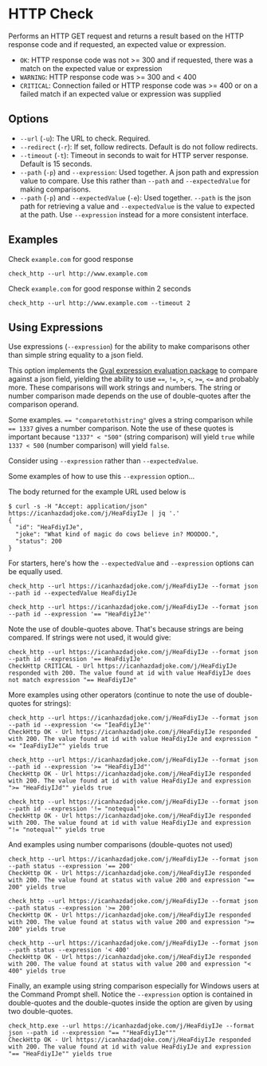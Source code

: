 # HTTP Check
Performs an HTTP GET request and returns a result based on the HTTP response code and if requested, an expected value or expression.

- `OK`: HTTP response code was not >= 300 and if requested, there was a match on the expected value or expression
- `WARNING`: HTTP response code was >= 300 and < 400
- `CRITICAL`: Connection failed or HTTP response code was >= 400 or on a failed match if an expected value or expression was supplied

## Options
- `--url` (`-u`): The URL to check. Required.
- `--redirect` (`-r`): If set, follow redirects. Default is do not follow redirects.
- `--timeout` (`-t`): Timeout in seconds to wait for HTTP server response. Default is 15 seconds.
- `--path` (`-p`) and `--expression`: Used together. A json path and expression value to compare. Use this rather than `--path` and `--expectedValue` for making comparisons.
- `--path` (`-p`) and `--expectedValue` (`-e`): Used together. `--path` is the json path for retrieving a value and `--expectedValue` is the value to expected at the path. Use `--expression` instead for a more consistent interface.

## Examples
Check `example.com` for good response
```
check_http --url http://www.example.com
```

Check `example.com` for good response within 2 seconds
```
check_http --url http://www.example.com --timeout 2
```

## Using Expressions
Use expressions (`--expression`) for the ability to make comparisons other than simple string equality to a json field.

This option implements the [Gval expression evaluation package](https://github.com/PaesslerAG/gval) to compare against a json field, yielding the ability to use `==`, `!=`, `>`, `<`, `>=`, `<=` and probably more. These comparisons will work strings and numbers. The string or number comparison made depends on the use of double-quotes after the comparison operand.

Some examples. `== "comparetothistring"` gives a string comparison while `== 1337` gives a number comparison. Note the use of these quotes is important because `"1337" < "500"` (string comparison) will yield `true` while `1337 < 500` (number comparison) will yield `false`.

Consider using `--expression` rather than `--expectedValue`.

Some examples of how to use this `--expression` option...

The body returned for the example URL used below is

```
$ curl -s -H "Accept: application/json" https://icanhazdadjoke.com/j/HeaFdiyIJe | jq '.'
{
  "id": "HeaFdiyIJe",
  "joke": "What kind of magic do cows believe in? MOODOO.",
  "status": 200
}
```

For starters, here's how the `--expectedValue` and `--expression` options can be equally used.

```
check_http --url https://icanhazdadjoke.com/j/HeaFdiyIJe --format json --path id --expectedValue HeaFdiyIJe

check_http --url https://icanhazdadjoke.com/j/HeaFdiyIJe --format json --path id --expression '== "HeaFdiyIJe"'
```

Note the use of double-quotes above. That's because strings are being compared. If strings were not used, it would give:

```
check_http --url https://icanhazdadjoke.com/j/HeaFdiyIJe --format json --path id --expression '== HeaFdiyIJe'
CheckHttp CRITICAL - Url https://icanhazdadjoke.com/j/HeaFdiyIJe responded with 200. The value found at id with value HeaFdiyIJe does not match expression "== HeaFdiyIJe"
```

More examples using other operators (continue to note the use of double-quotes for strings):

```
check_http --url https://icanhazdadjoke.com/j/HeaFdiyIJe --format json --path id --expression '<= "IeaFdiyIJe"'
CheckHttp OK - Url https://icanhazdadjoke.com/j/HeaFdiyIJe responded with 200. The value found at id with value HeaFdiyIJe and expression "<= "IeaFdiyIJe"" yields true

check_http --url https://icanhazdadjoke.com/j/HeaFdiyIJe --format json --path id --expression '>= "HeaFdiyIJd"'
CheckHttp OK - Url https://icanhazdadjoke.com/j/HeaFdiyIJe responded with 200. The value found at id with value HeaFdiyIJe and expression ">= "HeaFdiyIJd"" yields true

check_http --url https://icanhazdadjoke.com/j/HeaFdiyIJe --format json --path id --expression '!= "notequal"'
CheckHttp OK - Url https://icanhazdadjoke.com/j/HeaFdiyIJe responded with 200. The value found at id with value HeaFdiyIJe and expression "!= "notequal"" yields true
```

And examples using number comparisons (double-quotes not used)

```
check_http --url https://icanhazdadjoke.com/j/HeaFdiyIJe --format json --path status --expression '== 200'
CheckHttp OK - Url https://icanhazdadjoke.com/j/HeaFdiyIJe responded with 200. The value found at status with value 200 and expression "== 200" yields true

check_http --url https://icanhazdadjoke.com/j/HeaFdiyIJe --format json --path status --expression '>= 200'
CheckHttp OK - Url https://icanhazdadjoke.com/j/HeaFdiyIJe responded with 200. The value found at status with value 200 and expression ">= 200" yields true

check_http --url https://icanhazdadjoke.com/j/HeaFdiyIJe --format json --path status --expression '< 400'
CheckHttp OK - Url https://icanhazdadjoke.com/j/HeaFdiyIJe responded with 200. The value found at status with value 200 and expression "< 400" yields true
```

Finally, an example using string comparison especially for Windows users at the Command Prompt shell. Notice the `--expression` option is contained in double-quotes and the double-quotes inside the option are given by using two double-quotes.

```
check_http.exe --url https://icanhazdadjoke.com/j/HeaFdiyIJe --format json --path id --expression "== ""HeaFdiyIJe"""
CheckHttp OK - Url https://icanhazdadjoke.com/j/HeaFdiyIJe responded with 200. The value found at id with value HeaFdiyIJe and expression "== "HeaFdiyIJe"" yields true
```
